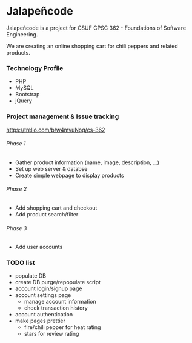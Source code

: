 # Jalapeñcode
Jalapeñcode is a project for CSUF CPSC 362 - Foundations of Software Engineering.

We are creating an online shopping cart for chili peppers and related products.

### Technology Profile
* PHP
* MySQL
* Bootstrap
* jQuery

### Project management & Issue tracking
https://trello.com/b/w4mvuNog/cs-362

###### Phase 1
* Gather product information (name, image, description, ...)
* Set up web server & databse
* Create simple webpage to display products

###### Phase 2
* Add shopping cart and checkout
* Add product search/filter

###### Phase 3
* Add user accounts

### TODO list
* populate DB
* create DB purge/repopulate script
* account login/signup page
* account settings page
    * manage account information
    * check transaction history
* account authentication
* make pages prettier
    * fire/chili pepper for heat rating
    * stars for review rating
